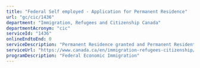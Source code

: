 ```yaml
---
title: "Federal Self employed - Application for Permanent Residence"
url: "gc/cic/1436"
department: "Immigration, Refugees and Citizenship Canada"
departmentAcronym: "cic"
serviceId: "1436"
onlineEndtoEnd: 0
serviceDescription: "Permanent Residence granted and Permanent Resident card issued to individuals who will be self-employed in Canada and have relevant experience in cultural activities or athletics."
serviceUrl: "https://www.canada.ca/en/immigration-refugees-citizenship/services/immigrate-canada/self-employed.html"
programDescription: "Federal Economic Immigration"
---
```

